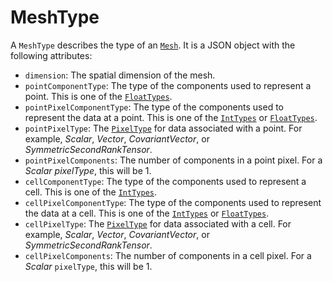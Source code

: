 # MeshType

A `MeshType` describes the type of an [`Mesh`](/api/Mesh). It is a JSON object with the following attributes:

- `dimension`: The spatial dimension of the mesh.
- `pointComponentType`: The type of the components used to represent a point. This is one of the [`FloatTypes`].
- `pointPixelComponentType`: The type of the components used to represent the data at a point. This is one of the [`IntTypes`] or [`FloatTypes`].
- `pointPixelType`: The [`PixelType`] for data associated with a point. For example, *Scalar*, *Vector*, *CovariantVector*, or *SymmetricSecondRankTensor*.
- `pointPixelComponents`: The number of components in a point pixel. For a *Scalar* *pixelType*, this will be 1.
- `cellComponentType`: The type of the components used to represent a cell. This is one of the [`IntTypes`].
- `cellPixelComponentType`: The type of the components used to represent the data at a cell. This is one of the [`IntTypes`] or [`FloatTypes`].
- `cellPixelType`: The [`PixelType`] for data associated with a cell. For example, *Scalar*, *Vector*, *CovariantVector*, or *SymmetricSecondRankTensor*.
- `cellPixelComponents`: The number of components in a cell pixel. For a *Scalar* `pixelType`, this will be 1.

[`PixelType`]: https://github.com/InsightSoftwareConsortium/ITK-Wasm/blob/main/packages/core/typescript/itk-wasm/src/interface-types/pixel-types.ts
[`IntTypes`]: https://github.com/InsightSoftwareConsortium/ITK-Wasm/blob/main/packages/core/typescript/itk-wasm/src/interface-types/int-types.ts
[`FloatTypes`]: https://github.com/InsightSoftwareConsortium/ITK-Wasm/blob/main/packages/core/typescript/itk-wasm/src/interface-types/float-types.ts